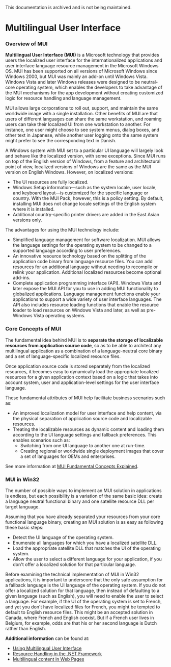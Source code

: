 This documentation is archived and is not being maintained.

# Multilingual User Interface

### **Overview of MUI**

**Multilingual User Interface (MUI)** is a Microsoft technology that provides users the localized user interface for the internationalized applications and user interface language resource management in the Microsoft Windows OS. MUI has been supported on all versions of Microsoft Windows since Windows 2000, but MUI was mainly an add-on until Windows Vista. Windows Vista and later Windows releases were designed to be neutral-core operating system, which enables the developers to take advantage of the MUI mechanisms for the app development without creating customized logic for resource handling and language management.

MUI allows large corporations to roll out, support, and maintain the same worldwide image with a single installation. Other benefits of MUI are that users of different languages can share the same workstation, and roaming users can take their localized UI from one workstation to another. For instance, one user might choose to see system menus, dialog boxes, and other text in Japanese, while another user logging onto the same system might prefer to see the corresponding text in Danish.

A Windows system with MUI set to a particular UI language will largely look and behave like the localized version, with some exceptions. Since MUI runs on top of the English version of Windows, from a feature and architectural point of view, localized versions of Windows are the same as the MUI version on English Windows. However, on localized versions:

-   The UI resources are fully localized.
-   Windows Setup information—such as the system locale, user locale, and keyboard layout—is customized for the specific language or country. With the MUI Pack, however, this is a policy setting. By default, installing MUI does not change locale settings of the English system where it is installed.
-   Additional country-specific printer drivers are added in the East Asian versions only.

The advantages for using the MUI technology include:

-   Simplified language management for software localization. MUI allows the language settings for the operating system to be changed to a supported language according to user preferences.
-   An innovative resource technology based on the splitting of the application code binary from language resource files. You can add resources for an additional language without needing to recompile or relink your application. Additional localized resources become optional add-ins.
-   Complete application programming interface (API). Windows Vista and later expose the MUI API for you to use in adding MUI functionality to globalized applications. Language management functions enable your applications to support a wide variety of user interface languages. The API also includes resource loading functions that enable the resource loader to load resources on Windows Vista and later, as well as pre-Windows Vista operating systems.

### Core Concepts of MUI

The fundamental idea behind MUI is to **separate the storage of localizable resources from application source code**, so as to be able to architect any multilingual application as a combination of a language-neutral core binary and a set of language-specific localized resource files.

Once application source code is stored separately from the localized resources, it becomes easy to dynamically load the appropriate localized resources for a given application context based on a logic that takes into account system, user and application-level settings for the user interface language.

These fundamental attributes of MUI help facilitate business scenarios such as:

-   An improved localization model for user interface and help content, via the physical separation of application source code and localizable resources.
-   Treating the localizable resources as dynamic content and loading them according to the UI language settings and fallback preferences. This enables scenarios such as:
    -   Switching from one UI language to another one at run-time.
    -   Creating regional or worldwide single deployment images that cover a set of languages for OEMs and enterprises.

See more information at [MUI Fundamental Concepts Explained](https://msdn.microsoft.com/en-us/library/windows/desktop/ee264324(v=vs.85).aspx).

### MUI in Win32

The number of possible ways to implement an MUI solution in applications is endless, but each possibility is a variation of the same basic idea: create a language neutral functional binary and one satellite resource DLL per target language.

Assuming that you have already separated your resources from your core functional language binary, creating an MUI solution is as easy as following these basic steps:

-   Detect the UI language of the operating system.
-   Enumerate all languages for which you have a localized satellite DLL.
-   Load the appropriate satellite DLL that matches the UI of the operating system.
-   Allow the user to select a different language for your application, if you don't offer a localized solution for that particular language.

Before examining the technical implementation of MUI in Win32 applications, it is important to underscore that the only safe assumption for a fallback language is the UI language of the operating system. If you do not offer a localized solution for that language, then instead of defaulting to a given language (such as English), you will need to enable the user to select a language. For example, if the UI of the operating system is set to French, and yet you don't have localized files for French, you might be tempted to default to English resource files. This might be an accepted solution in Canada, where French and English coexist. But if a French user lives in Belgium, for example, odds are that his or her second language is Dutch rather than English.

**Additional information** can be found at:

-   [Using Multilingual User Interface](https://msdn.microsoft.com/en-us/library/windows/desktop/dd374113(v=vs.85).aspx) 
-   [Resource Handling in the .NET Framework](https://msdn.microsoft.com/en-US/library/mt670612) 
-   [Multilingual content in Web Pages](https://msdn.microsoft.com/en-US/library/mt670613) 


